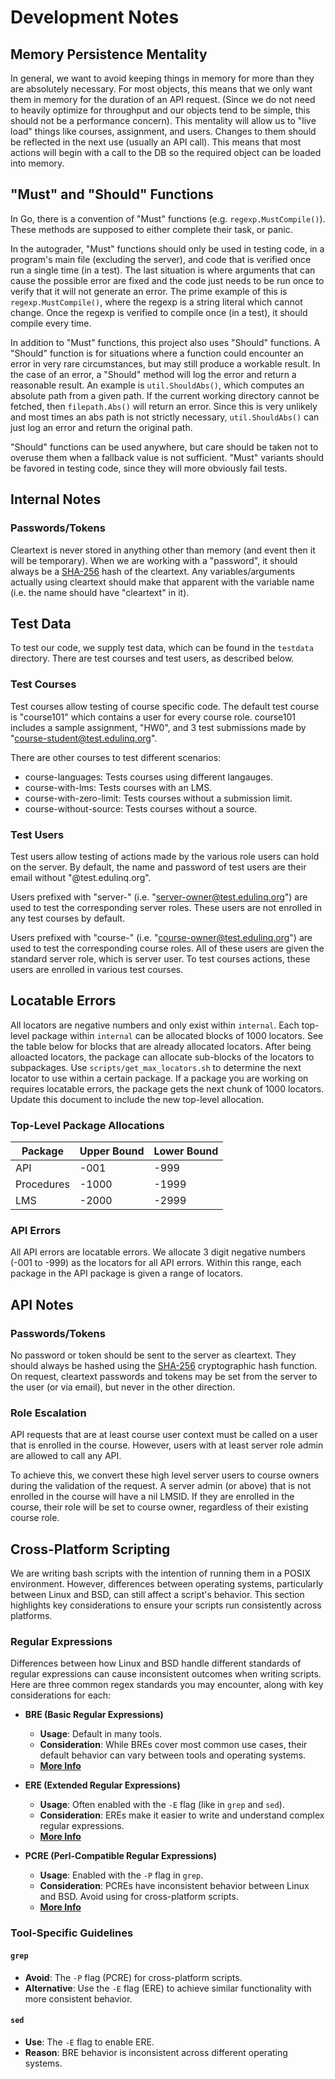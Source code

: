 # Development Notes

## Memory Persistence Mentality

In general, we want to avoid keeping things in memory for more than they are absolutely necessary.
For most objects, this means that we only want them in memory for the duration of an API request.
(Since we do not need to heavily optimize for throughput and our objects tend to be simple,
this should not be a performance concern).
This mentality will allow us to "live load" things like courses, assignment, and users.
Changes to them should be reflected in the next use (usually an API call).
This means that most actions will begin with a call to the DB so the required object can be loaded into memory.

## "Must" and "Should" Functions

In Go, there is a convention of "Must" functions (e.g. `regexp.MustCompile()`).
These methods are supposed to either complete their task, or panic.

In the autograder, "Must" functions should only be used in testing code,
in a program's main file (excluding the server),
and code that is verified once run a single time (in a test).
The last situation is where arguments that can cause the possible error are fixed
and the code just needs to be run once to verify that it will not generate an error.
The prime example of this is `regexp.MustCompile()`, where the regexp is a string literal which cannot change.
Once the regexp is verified to compile once (in a test), it should compile every time.

In addition to "Must" functions, this project also uses "Should" functions.
A "Should" function is for situations where a function could encounter an error in very rare circumstances,
but may still produce a workable result.
In the case of an error, a "Should" method will log the error and return a reasonable result.
An example is `util.ShouldAbs()`, which computes an absolute path from a given path.
If the current working directory cannot be fetched, then `filepath.Abs()` will  return an error.
Since this is very unlikely and most times an abs path is not strictly necessary,
`util.ShouldAbs()` can just log an error and return the original path.

"Should" functions can be used anywhere,
but care should be taken not to overuse them when a fallback value is not sufficient.
"Must" variants should be favored in testing code, since they will more obviously fail tests.

## Internal Notes

### Passwords/Tokens

Cleartext is never stored in anything other than memory (and event then it will be temporary).
When we are working with a "password", it should always be a [SHA-256](https://en.wikipedia.org/wiki/SHA-2) hash of the cleartext.
Any variables/arguments actually using cleartext should make that apparent with the variable name (i.e. the name should have "cleartext" in it).

## Test Data

To test our code, we supply test data, which can be found in the `testdata` directory. There are test courses and test users, as described below.

### Test Courses

Test courses allow testing of course specific code. The default test course is "course101" which contains a user for every course role.
course101 includes a sample assignment, "HW0", and 3 test submissions made by "course-student@test.edulinq.org".

There are other courses to test different scenarios:
- course-languages: Tests courses using different langauges.
- course-with-lms: Tests courses with an LMS.
- course-with-zero-limit: Tests courses without a submission limit.
- course-without-source: Tests courses without a source.

### Test Users

Test users allow testing of actions made by the various role users can hold on the server.
By default, the name and password of test users are their email without "@test.edulinq.org".

Users prefixed with "server-" (i.e. "server-owner@test.edulinq.org") are used to test the corresponding server roles.
These users are not enrolled in any test courses by default.

Users prefixed with "course-" (i.e. "course-owner@test.edulinq.org") are used to test the corresponding course roles.
All of these users are given the standard server role, which is server user.
To test courses actions, these users are enrolled in various test courses.

## Locatable Errors

All locators are negative numbers and only exist within `internal`.
Each top-level package within `internal` can be allocated blocks of 1000 locators.
See the table below for blocks that are already allocated locators.
After being alloacted locators, the package can allocate sub-blocks of the locators to subpackages.
Use `scripts/get_max_locators.sh` to determine the next locator to use within a certain package.
If a package you are working on requires locatable errors, the package gets the next chunk of 1000 locators.
Update this document to include the new top-level allocation.

### Top-Level Package Allocations

|Package    |Upper Bound |Lower Bound |
|-----------|------------|------------|
|API        |-001        |-999        |
|Procedures |-1000       |-1999       |
|LMS        |-2000       |-2999       |

### API Errors

All API errors are locatable errors.
We allocate 3 digit negative numbers (-001 to -999) as the locators for all API errors.
Within this range, each package in the API package is given a range of locators.

## API Notes

### Passwords/Tokens

No password or token should be sent to the server as cleartext.
They should always be hashed using the [SHA-256](https://en.wikipedia.org/wiki/SHA-2) cryptographic hash function.
On request, cleartext passwords and tokens may be set from the server to the user (or via email),
but never in the other direction.

### Role Escalation

API requests that are at least course user context must be called on a user that is enrolled in the course.
However, users with at least server role admin are allowed to call any API.

To achieve this, we convert these high level server users to course owners during the validation of the request.
A server admin (or above) that is not enrolled in the course will have a nil LMSID.
If they are enrolled in the course, their role will be set to course owner, regardless of their existing course role.

## Cross-Platform Scripting

We are writing bash scripts with the intention of running them in a POSIX environment.
However, differences between operating systems, particularly between Linux and BSD,
can still affect a script's behavior.
This section highlights key considerations to ensure your scripts run consistently across platforms.

### Regular Expressions

Differences between how Linux and BSD handle different standards of regular expressions can cause inconsistent outcomes when writing scripts.
Here are three common regex standards you may encounter, along with key considerations for each:

- **BRE (Basic Regular Expressions)**
  - **Usage**: Default in many tools.
  - **Consideration**: While BREs cover most common use cases, their default behavior can vary between tools and operating systems.
  - **[More Info](https://en.wikipedia.org/wiki/Regular_expression#IEEE_POSIX_Standard)**

- **ERE (Extended Regular Expressions)**
  - **Usage**: Often enabled with the `-E` flag (like in `grep` and `sed`).
  - **Consideration**: EREs make it easier to write and understand complex regular expressions.
  - **[More Info](https://en.wikipedia.org/wiki/Regular_expression#IEEE_POSIX_Standard)**

- **PCRE (Perl-Compatible Regular Expressions)**
  - **Usage**: Enabled with the `-P` flag in `grep`.
  - **Consideration**: PCREs have inconsistent behavior between Linux and BSD. Avoid using for cross-platform scripts.
  - **[More Info](https://en.wikipedia.org/wiki/Perl_Compatible_Regular_Expressions)**

### Tool-Specific Guidelines

#### `grep`
- **Avoid**: The `-P` flag (PCRE) for cross-platform scripts.
- **Alternative**: Use the `-E` flag (ERE) to achieve similar functionality with more consistent behavior.

#### `sed`
- **Use**: The `-E` flag to enable ERE.
- **Reason**: BRE behavior is inconsistent across different operating systems.
